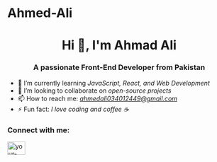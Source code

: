 # Ahmed-Ali
<h1 align="center">Hi 👋, I'm Ahmad Ali</h1>
<h3 align="center">A passionate Front-End Developer from Pakistan</h3>

- 🌱 I’m currently learning *JavaScript, React, and Web Development*
- 👯 I’m looking to collaborate on *open-source projects*
- 📫 How to reach me: *ahmedali034012449@gmail.com*
- ⚡ Fun fact: *I love coding and coffee ☕*

### Connect with me:
<p align="left">
<a href="https://linkedin.com/ahmedali034012449@gmail.com target="blank"><img align="center" src="https://cdn.jsdelivr.net/npm/simple-icons@v3/icons/linkedin.svg" alt="your-profile" height="30" width="40" /></a>
